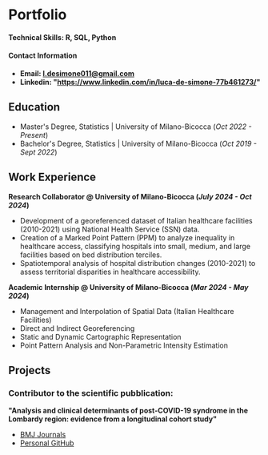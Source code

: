 # Portfolio

#### Technical Skills: R, SQL, Python
#### Contact Information  
- **Email: [l.desimone011@gmail.com](mailto:l.desimone011@gmail.com)**  
- **Linkedin: "https://www.linkedin.com/in/luca-de-simone-77b461273/"**


## Education			       		
- Master's Degree, Statistics	| University of Milano-Bicocca (_Oct 2022 - Present_)	 			        		
- Bachelor's Degree, Statistics | University of Milano-Bicocca (_Oct 2019 - Sept 2022_)

## Work Experience
**Research Collaborator @ University of Milano-Bicocca (_July 2024 - Oct 2024_)**
- Development of a georeferenced dataset of Italian healthcare facilities (2010-2021) using National Health Service (SSN) data.
- Creation of a Marked Point Pattern (PPM) to analyze inequality in healthcare access, classifying hospitals into small, medium, and large facilities based on bed distribution terciles.
- Spatiotemporal analysis of hospital distribution changes (2010-2021) to assess territorial disparities in healthcare accessibility.


**Academic Internship @ University of Milano-Bicocca (_Mar 2024 - May 2024_)**
- Management and Interpolation of Spatial Data (Italian Healthcare Facilities)
- Direct and Indirect Georeferencing
- Static and Dynamic Cartographic Representation
- Point Pattern Analysis and Non-Parametric Intensity Estimation


## Projects
### Contributor to the scientific pubblication: 
**"Analysis and clinical determinants of post-COVID-19 syndrome in the Lombardy region: evidence from a longitudinal cohort study"** 
- [BMJ Journals](https://bmjopen.bmj.com/content/14/2/e075185)  
- [Personal GitHub](https://bmjopen.bmj.com/content/14/2/e075185)
